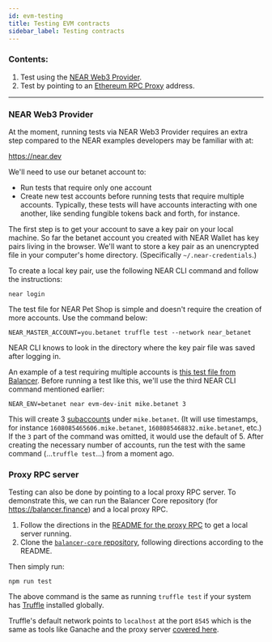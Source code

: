 ```yaml
---
id: evm-testing
title: Testing EVM contracts
sidebar_label: Testing contracts
---
```


### Contents:
1. Test using the <a href="#near-web3-provider">NEAR Web3 Provider</a>.
2. Test by pointing to an <a href="#proxy-rpc">Ethereum RPC Proxy</a> address.

---

<h3 id="near-web3-provider">NEAR Web3 Provider</h3>

At the moment, running tests via NEAR Web3 Provider requires an extra step compared to the NEAR examples developers may be familiar with at:

<a href="https://near.dev" target="_blank">https://near.dev</a>

We'll need to use our betanet account to:

- Run tests that require only one account
- Create new test accounts before running tests that require multiple accounts. Typically, these tests will have accounts interacting with one another, like sending fungible tokens back and forth, for instance.

The first step is to get your account to save a key pair on your local machine. So far the betanet account you created with NEAR Wallet has key pairs living in the browser. We'll want to store a key pair as an unencrypted file in your computer's home directory. (Specifically `~/.near-credentials`.)

To create a local key pair, use the following NEAR CLI command and follow the instructions:

    near login

The test file for NEAR Pet Shop is simple and doesn't require the creation of more accounts. Use the command below:

    NEAR_MASTER_ACCOUNT=you.betanet truffle test --network near_betanet

NEAR CLI knows to look in the directory where the key pair file was saved after logging in.

An example of a test requiring multiple accounts is <a href="https://github.com/near/balancer-core/blob/42b2d351667761130dd7c88190b56024f6114e1f/test/pool.js#L9-L12" target="_blank">this test file from Balancer</a>. Before running a test like this, we'll use the third NEAR CLI command mentioned earlier:

    NEAR_ENV=betanet near evm-dev-init mike.betanet 3

This will create 3 [subaccounts](/docs/concepts/account#subaccounts) under `mike.betanet`. (It will use timestamps, for instance `1608085465606.mike.betanet`, `1608085468832.mike.betanet`, etc.) If the `3` part of the command was omitted, it would use the default of 5. After creating the necessary number of accounts, run the test with the same command (…`truffle test`…) from a moment ago.

<h3 id="proxy-rpc">Proxy RPC server</h3>

Testing can also be done by pointing to a local proxy RPC server. To demonstrate this, we can run the Balancer Core repository (for https://balancer.finance) and a local proxy RPC.

1. Follow the directions in the <a href="https://github.com/near/near-eth-rpc" target="_blank">README for the proxy RPC</a> to get a local server running.
2. Clone the <a href="https://github.com/balancer-labs/balancer-core" target="_blank">`balancer-core` repository</a>, following directions according to the README.

Then simply run:

    npm run test

The above command is the same as running `truffle test` if your system has <a href="https://www.trufflesuite.com/truffle" target="_blank">Truffle</a> installed globally.

Truffle's default network points to `localhost` at the port `8545` which is the same as tools like Ganache and the proxy server [covered here](/docs/evm/near-eth-rpc).

